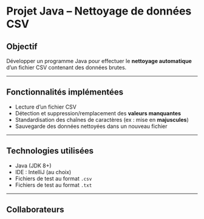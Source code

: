 #  Projet Java – Nettoyage de données CSV

## Objectif
Développer un programme Java pour effectuer le **nettoyage automatique** d’un fichier CSV contenant des données brutes.

---

##  Fonctionnalités implémentées

- Lecture d’un fichier CSV
- Détection et suppression/remplacement des **valeurs manquantes**
- Standardisation des chaînes de caractères (ex : mise en **majuscules**)
- Sauvegarde des données nettoyées dans un nouveau fichier

---

##  Technologies utilisées

- Java (JDK 8+)
- IDE : IntelliJ (au choix)
- Fichiers de test au format `.csv`
-  Fichiers de test au format `.txt`

---
## Collaborateurs 



